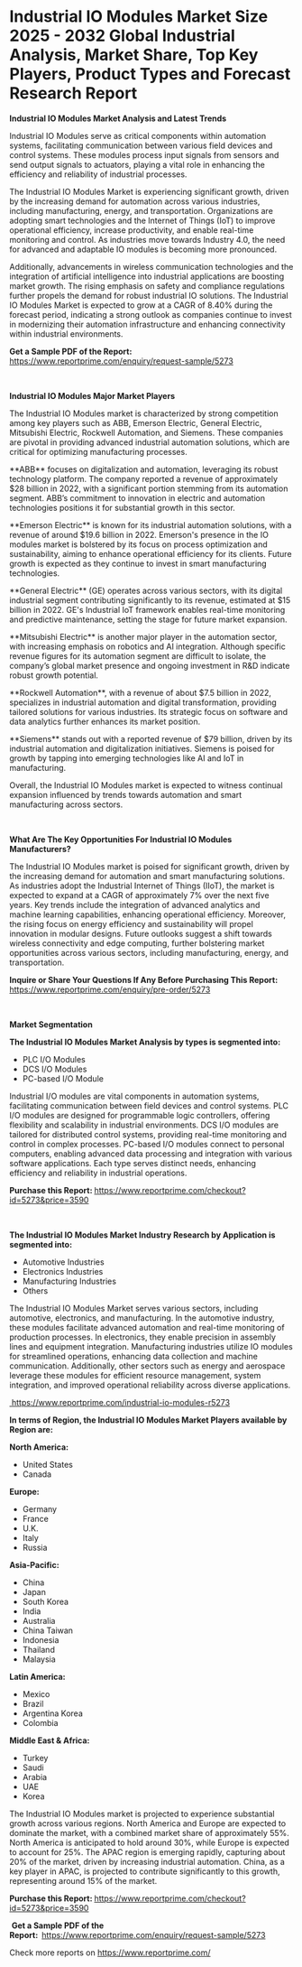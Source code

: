 <p><h1>Industrial IO Modules Market Size 2025 - 2032 Global Industrial Analysis, Market Share, Top Key Players, Product Types and Forecast Research Report</h1></p><p><strong>Industrial IO Modules Market Analysis and Latest Trends</strong></p>
<p><p>Industrial IO Modules serve as critical components within automation systems, facilitating communication between various field devices and control systems. These modules process input signals from sensors and send output signals to actuators, playing a vital role in enhancing the efficiency and reliability of industrial processes.</p><p>The Industrial IO Modules Market is experiencing significant growth, driven by the increasing demand for automation across various industries, including manufacturing, energy, and transportation. Organizations are adopting smart technologies and the Internet of Things (IoT) to improve operational efficiency, increase productivity, and enable real-time monitoring and control. As industries move towards Industry 4.0, the need for advanced and adaptable IO modules is becoming more pronounced.</p><p>Additionally, advancements in wireless communication technologies and the integration of artificial intelligence into industrial applications are boosting market growth. The rising emphasis on safety and compliance regulations further propels the demand for robust industrial IO solutions. The Industrial IO Modules Market is expected to grow at a CAGR of 8.40% during the forecast period, indicating a strong outlook as companies continue to invest in modernizing their automation infrastructure and enhancing connectivity within industrial environments.</p></p>
<p><strong>Get a Sample PDF of the Report:&nbsp;</strong> <a href="https://www.reportprime.com/enquiry/request-sample/5273?utm_campaign=3313&utm_medium=2&utm_source=Github&utm_content=ia&utm_term=19032025&utm_id=industrial-io-modules">https://www.reportprime.com/enquiry/request-sample/5273</a></p>
<p>&nbsp;</p>
<p><strong>Industrial IO Modules Major Market Players</strong></p>
<p><p>The Industrial IO Modules market is characterized by strong competition among key players such as ABB, Emerson Electric, General Electric, Mitsubishi Electric, Rockwell Automation, and Siemens. These companies are pivotal in providing advanced industrial automation solutions, which are critical for optimizing manufacturing processes.</p><p>**ABB** focuses on digitalization and automation, leveraging its robust technology platform. The company reported a revenue of approximately $28 billion in 2022, with a significant portion stemming from its automation segment. ABB’s commitment to innovation in electric and automation technologies positions it for substantial growth in this sector.</p><p>**Emerson Electric** is known for its industrial automation solutions, with a revenue of around $19.6 billion in 2022. Emerson's presence in the IO modules market is bolstered by its focus on process optimization and sustainability, aiming to enhance operational efficiency for its clients. Future growth is expected as they continue to invest in smart manufacturing technologies.</p><p>**General Electric** (GE) operates across various sectors, with its digital industrial segment contributing significantly to its revenue, estimated at $15 billion in 2022. GE's Industrial IoT framework enables real-time monitoring and predictive maintenance, setting the stage for future market expansion.</p><p>**Mitsubishi Electric** is another major player in the automation sector, with increasing emphasis on robotics and AI integration. Although specific revenue figures for its automation segment are difficult to isolate, the company’s global market presence and ongoing investment in R&D indicate robust growth potential.</p><p>**Rockwell Automation**, with a revenue of about $7.5 billion in 2022, specializes in industrial automation and digital transformation, providing tailored solutions for various industries. Its strategic focus on software and data analytics further enhances its market position.</p><p>**Siemens** stands out with a reported revenue of $79 billion, driven by its industrial automation and digitalization initiatives. Siemens is poised for growth by tapping into emerging technologies like AI and IoT in manufacturing.</p><p>Overall, the Industrial IO Modules market is expected to witness continual expansion influenced by trends towards automation and smart manufacturing across sectors.</p></p>
<p>&nbsp;</p>
<p><strong>What Are The Key Opportunities For Industrial IO Modules Manufacturers?</strong></p>
<p><p>The Industrial IO Modules market is poised for significant growth, driven by the increasing demand for automation and smart manufacturing solutions. As industries adopt the Industrial Internet of Things (IIoT), the market is expected to expand at a CAGR of approximately 7% over the next five years. Key trends include the integration of advanced analytics and machine learning capabilities, enhancing operational efficiency. Moreover, the rising focus on energy efficiency and sustainability will propel innovation in modular designs. Future outlooks suggest a shift towards wireless connectivity and edge computing, further bolstering market opportunities across various sectors, including manufacturing, energy, and transportation.</p></p>
<p><strong>Inquire or Share Your Questions If Any Before Purchasing This Report:</strong> <a href="https://www.reportprime.com/enquiry/pre-order/5273?utm_campaign=3313&utm_medium=2&utm_source=Github&utm_content=ia&utm_term=19032025&utm_id=industrial-io-modules">https://www.reportprime.com/enquiry/pre-order/5273</a></p>
<p>&nbsp;</p>
<p><strong>Market Segmentation</strong></p>
<p><strong>The Industrial IO Modules Market Analysis by types is segmented into:</strong></p>
<p><ul><li>PLC I/O Modules</li><li>DCS I/O Modules</li><li>PC-based I/O Module</li></ul></p>
<p><p>Industrial I/O modules are vital components in automation systems, facilitating communication between field devices and control systems. PLC I/O modules are designed for programmable logic controllers, offering flexibility and scalability in industrial environments. DCS I/O modules are tailored for distributed control systems, providing real-time monitoring and control in complex processes. PC-based I/O modules connect to personal computers, enabling advanced data processing and integration with various software applications. Each type serves distinct needs, enhancing efficiency and reliability in industrial operations.</p></p>
<p><strong>Purchase this Report:&nbsp;</strong><a href="https://www.reportprime.com/checkout?id=5273&price=3590&utm_campaign=3313&utm_medium=2&utm_source=Github&utm_content=ia&utm_term=19032025&utm_id=industrial-io-modules">https://www.reportprime.com/checkout?id=5273&price=3590</a></p>
<p>&nbsp;</p>
<p><strong>The Industrial IO Modules Market Industry Research by Application is segmented into:</strong></p>
<p><ul><li>Automotive Industries</li><li>Electronics Industries</li><li>Manufacturing Industries</li><li>Others</li></ul></p>
<p><p>The Industrial IO Modules Market serves various sectors, including automotive, electronics, and manufacturing. In the automotive industry, these modules facilitate advanced automation and real-time monitoring of production processes. In electronics, they enable precision in assembly lines and equipment integration. Manufacturing industries utilize IO modules for streamlined operations, enhancing data collection and machine communication. Additionally, other sectors such as energy and aerospace leverage these modules for efficient resource management, system integration, and improved operational reliability across diverse applications.</p></p>
<p><a href="https://www.reportprime.com/industrial-io-modules-r5273?utm_campaign=3313&utm_medium=2&utm_source=Github&utm_content=ia&utm_term=19032025&utm_id=industrial-io-modules">&nbsp;https://www.reportprime.com/industrial-io-modules-r5273</a></p>
<p><strong>In terms of Region, the Industrial IO Modules Market Players available by Region are:</strong></p>
<p>
    <p> <strong> North America: </strong>
        <ul>
            <li>United States</li>
            <li>Canada</li>
        </ul>
        </p> 
    <p> <strong> Europe: </strong>
        <ul>
            <li>Germany</li>
            <li>France</li>
            <li>U.K.</li>
            <li>Italy</li>
            <li>Russia</li>
        </ul>
        </p> 
    <p> <strong> Asia-Pacific: </strong>
        <ul>
            <li>China</li>
            <li>Japan</li>
            <li>South Korea</li>
            <li>India</li>
            <li>Australia</li>
            <li>China Taiwan</li>
            <li>Indonesia</li>
            <li>Thailand</li>
            <li>Malaysia</li>
        </ul>
        </p> 
    <p> <strong> Latin America: </strong>
        <ul>
            <li>Mexico</li>
            <li>Brazil</li>
            <li>Argentina Korea</li>
            <li>Colombia</li>
        </ul>
        </p> 
    <p> <strong> Middle East & Africa: </strong>
        <ul>
            <li>Turkey</li>
            <li>Saudi</li>
            <li>Arabia</li>
            <li>UAE</li>
            <li>Korea</li>
        </ul>
    </p>
    </p>
<p><p>The Industrial IO Modules market is projected to experience substantial growth across various regions. North America and Europe are expected to dominate the market, with a combined market share of approximately 55%. North America is anticipated to hold around 30%, while Europe is expected to account for 25%. The APAC region is emerging rapidly, capturing about 20% of the market, driven by increasing industrial automation. China, as a key player in APAC, is projected to contribute significantly to this growth, representing around 15% of the market.</p></p>
<p><strong>Purchase this Report: </strong><a href="https://www.reportprime.com/checkout?id=5273&price=3590&utm_campaign=3313&utm_medium=2&utm_source=Github&utm_content=ia&utm_term=19032025&utm_id=industrial-io-modules">https://www.reportprime.com/checkout?id=5273&price=3590</a></p>
<p>&nbsp;<strong>Get a Sample PDF of the Report:&nbsp;&nbsp;</strong><a href="https://www.reportprime.com/enquiry/request-sample/5273?utm_campaign=3313&utm_medium=2&utm_source=Github&utm_content=ia&utm_term=19032025&utm_id=industrial-io-modules">https://www.reportprime.com/enquiry/request-sample/5273</a></p>
<p><strong></strong></p>
<p>Check more reports on <a href="https://www.reportprime.com/?utm_campaign=3313&utm_medium=2&utm_source=Github&utm_content=ia&utm_term=19032025&utm_id=industrial-io-modules">https://www.reportprime.com/</a></p>